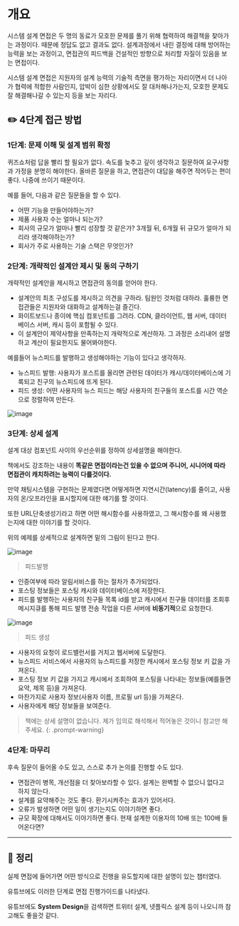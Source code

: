 # 개요

시스템 설계 면접은 두 명의 동료가 모호한 문제를 풀기 위해 협력하여 해결책을 찾아가는 과정이다. 때문에 정답도 없고 결과도 없다. 설계과정에서 내린 결정에 대해 방어하는 능력을 보는 과정이고, 면접관의 피드백을 건설적인 방향으로 처리할 자질이 있음을 보는 면접이다.

시스템 설계 면접은 지원자의 설계 능력의 기술적 측면을 평가하는 자리이면서 더 나아가 협력에 적합한 사람인지, 압박이 심한 상황에서도 잘 대처해나가는지, 모호한 문제도 잘 해결해나갈 수 있는지 등을 보는 자리다.

## ✏️ 4단계 접근 방법

### 1단계: 문제 이해 및 설계 범위 확정

퀴즈쇼처럼 답을 빨리 할 필요가 없다. 속도를 늦추고 깊이 생각하고 질문하여 요구사항과 가정을 분명히 해야한다. 올바른 질문을 하고, 면접관이 대답을 해주면 적어두는 편이 좋다. 나중에 쓰이기 때문이다.

예를 들어, 다음과 같은 질문들을 할 수 있다.

- 어떤 기능을 만들어야하는가?
- 제품 사용자 수는 얼마나 되는가?
- 회사의 규모가 얼마나 빨리 성장할 것 같은가? 3개월 뒤, 6개월 뒤 규모가 얼마가 되리라 생각해야하는가?
- 회사가 주로 사용하는 기술 스택은 무엇인가? 

### 2단계: 개략적인 설계안 제시 및 동의 구하기

개략적인 설계안을 제시하고 면접관의 동의를 얻어야 한다.

- 설계안의 최초 구성도를 제시하고 의견을 구하라. 팀원인 것처럼 대하라. 훌륭한 면접관들은 지원자와 대화하고 설계하는걸 즐긴다.
- 화이트보드나 종이에 핵심 컴포넌트를 그려라. CDN, 클라이언트, 웹 서버, 데이터베이스 서버, 캐시 등이 포함될 수 있다.
- 이 설계안이 제약사항을 만족하는지 개략적으로 계산하자. 그 과정은 소리내어 설명하고 계산이 필요한지도 물어봐야한다.


예를들어 뉴스피드를 발행하고 생성해야하는 기능이 있다고 생각하자.

- 뉴스피드 발행: 사용자가 포스트를 올리면 관련된 데이터가 캐시/데이터베이스에 기록되고 친구의 뉴스피드에 뜨게 된다.
- 피드 생성: 어떤 사용자의 뉴스 피드는 해당 사용자의 친구들의 포스트를 시간 역순으로 정렬하여 만든다.

![image](https://user-images.githubusercontent.com/30401054/206592098-ce2baa6e-e803-419a-a9bb-b1630e786017.png)

### 3단계: 상세 설계

설계 대상 컴포넌트 사이의 우선순위를 정하여 상세설명을 해야한다.

책에서도 강조하는 내용이 **똑같은 면접이라는건 있을 수 없으며 주니어, 시니어에 따라 면접관이 캐치하려는 능력이 다를것이다.**

만약 채팅시스템을 구현하는 문제였다면 어떻게하면 지연시간(latency)를 줄이고, 사용자의 온/오프라인을 표시할지에 대한 얘기를 할 것이다.

또한 URL단축생성기라고 하면 어떤 해시함수를 사용하였고, 그 해시함수를 왜 사용했는지에 대한 이야기를 할 것이다.

위의 예제를 상세적으로 설계하면 밑의 그림이 된다고 한다.

![image](https://user-images.githubusercontent.com/30401054/206593033-862e6823-76b4-418a-8006-27c626dc608e.png)
> 피드발행

- 인증여부에 따라 알림서비스를 하는 절차가 추가되었다.
- 포스팅 정보들은 포스팅 캐시와 데이터베이스에 저장한다.
- 피드를 발행하는 사용자의 친구들 목록 id를 받고 캐시에서 친구들 데이터를 조회후 메시지큐를 통해 피드 발행 전송 작업을 다른 서버에 **비동기적**으로 요청한다.

![image](https://user-images.githubusercontent.com/30401054/206593348-8208a941-ac80-4c2a-ab53-3f969fc6145b.png)
> 피드 생성

- 사용자의 요청이 로드밸런서를 거치고 웹서버에 도달한다.
- 뉴스피드 서비스에서 사용자의 뉴스피드를 저장한 캐시에서 포스팅 정보 키 값을 가져온다.
- 포스팅 정보 키 값을 가지고 캐시에서 조회하여 포스팅을 나타내는 정보들(예를들면 요약, 제목 등)을 가져온다.
- 마찬가지로 사용자 정보(사용자 이름, 프로필 url 등)을 가져온다.
- 사용자에게 해당 정보들을 보여준다.

> 책에는 상세 설명이 없습니다. 제가 임의로 해석해서 적어놓은 것이니 참고만 해주세요.
{: .prompt-warning}

### 4단계: 마무리

후속 질문이 들어올 수도 있고, 스스로 추가 논의를 진행할 수도 있다.

- 면접관이 병목, 개선점을 더 찾아보라할 수 있다. 설계는 완벽할 수 없으니 없다고 하지 않는다.
- 설계를 요약해주는 것도 좋다. 환기시켜주는 효과가 있어서다.
- 오류가 발생하면 어떤 일이 생기는지도 이야기하면 좋다.
- 규모 확장에 대해서도 이야기하면 좋다. 현재 설계한 이용자의 10배 또는 100배 들어온다면?

-----

## 🤔 정리

실제 면접에 들어가면 어떤 방식으로 진행을 유도할지에 대한 설명이 있는 챕터였다.

유튜브에도 이러한 단계로 면접 진행가이드를 나타냈다. 

유튜브에도 **System Design**을 검색하면 트위터 설계, 넷플릭스 설계 등이 나오니까 참고해도 좋을것 같다.